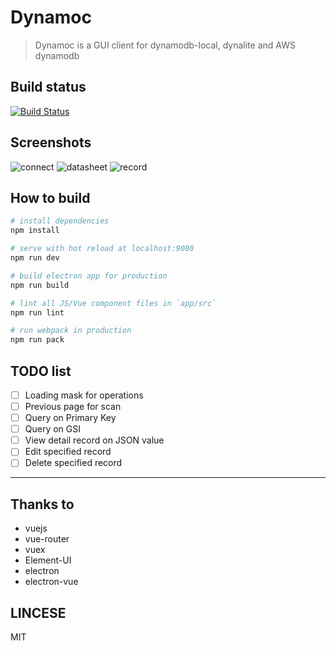 # Dynamoc

> Dynamoc is a GUI client for dynamodb-local, dynalite and AWS dynamodb

## Build status

[![Build Status](https://travis-ci.org/ieiayaobb/dynamoc.svg?branch=master)](https://travis-ci.org/ieiayaobb/dynamoc)

## Screenshots

 ![connect](https://raw.githubusercontent.com/ieiayaobb/dynamoc/master/screenshots/connect.png)
 ![datasheet](https://raw.githubusercontent.com/ieiayaobb/dynamoc/master/screenshots/datasheet.png)
 ![record](https://raw.githubusercontent.com/ieiayaobb/dynamoc/master/screenshots/record.png)

## How to build

``` bash
# install dependencies
npm install

# serve with hot reload at localhost:9080
npm run dev

# build electron app for production
npm run build

# lint all JS/Vue component files in `app/src`
npm run lint

# run webpack in production
npm run pack
```

## TODO list
 - [ ] Loading mask for operations
 - [ ] Previous page for scan
 - [ ] Query on Primary Key
 - [ ] Query on GSI
 - [ ] View detail record on JSON value
 - [ ] Edit specified record
 - [ ] Delete specified record

---
## Thanks to
 - vuejs
 - vue-router
 - vuex
 - Element-UI
 - electron
 - electron-vue

## LINCESE
MIT
